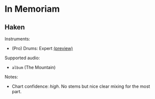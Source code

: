 # In Memoriam

## Haken

Instruments:

  * (Pro) Drums: Expert
    [(preview)](http://pages.cs.wisc.edu/~tolly/customs/?artist=haken&title=in-memoriam)

Supported audio:

  * `album` (The Mountain)

Notes:

  * Chart confidence: *high*. No stems but nice clear mixing for the most part.
